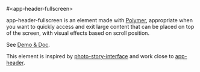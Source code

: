 #&lt;app-header-fullscreen&gt;

app-header-fullscreen is an element made with [Polymer](https://www.polymer-project.org/1.0/), appropriate when you want to quickly access and exit large content that can be placed on top of the screen, with visual effects based on scroll position.

See [Demo & Doc](http://zecat.github.io/app-header-fullscreen).

This element is inspired by [photo-story-interface](https://www.uplabs.com/posts/photo-story-interface) and work close to [app-header](https://elements.polymer-project.org/elements/app-layout?active=app-header).
